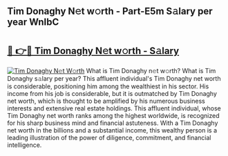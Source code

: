 ## Tim Donaghy N𝚎t w𝚘rth - Part-E5m S𝚊lary per year WnIbC

# <h2><a href="http://gc1v7h.nevu.top/?p=Tim+Donaghy">🔗 👉🔴 Tim Donaghy N𝚎t w𝚘rth - S𝚊lary</a></h2>

[![Tim Donaghy N𝚎t W𝚘rth](https://i.imgur.com/Oavwk0R.jpeg)](http://gc1v7h.nevu.top/?p=Tim+Donaghy)
What is Tim Donaghy n𝚎t w𝚘rth? What is Tim Donaghy s𝚊lary per year?
This affluent individual's Tim Donaghy net worth is considerable, positioning him among the wealthiest in his sector. His income from his job is considerable, but it is outmatched by Tim Donaghy net worth, which is thought to be amplified by his numerous business interests and extensive real estate holdings. This affluent individual, whose Tim Donaghy net worth ranks among the highest worldwide, is recognized for his sharp business mind and financial astuteness. With a Tim Donaghy net worth in the billions and a substantial income, this wealthy person is a leading illustration of the power of diligence, commitment, and financial intelligence.

